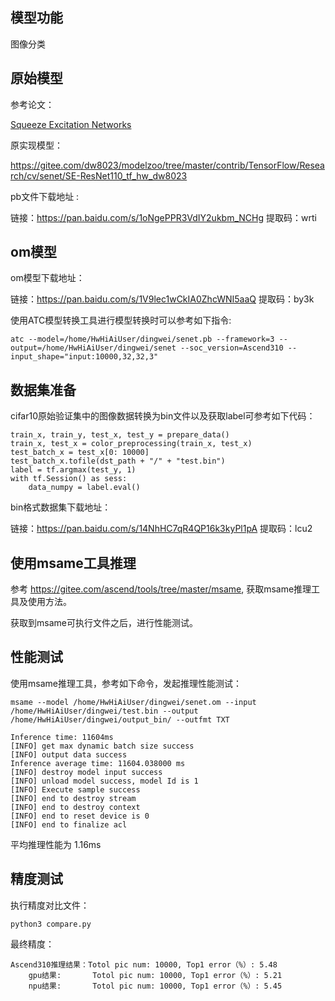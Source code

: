 ## 模型功能

图像分类

## 原始模型

参考论文：

[Squeeze Excitation Networks](https://arxiv.org/abs/1709.01507)

原实现模型：

https://gitee.com/dw8023/modelzoo/tree/master/contrib/TensorFlow/Research/cv/senet/SE-ResNet110_tf_hw_dw8023

pb文件下载地址 :

链接：https://pan.baidu.com/s/1oNgePPR3VdIY2ukbm_NCHg 
提取码：wrti

## om模型

om模型下载地址：

链接：https://pan.baidu.com/s/1V9lec1wCkIA0ZhcWNI5aaQ 
提取码：by3k

使用ATC模型转换工具进行模型转换时可以参考如下指令:

```
atc --model=/home/HwHiAiUser/dingwei/senet.pb --framework=3 --output=/home/HwHiAiUser/dingwei/senet --soc_version=Ascend310 --input_shape="input:10000,32,32,3" 
```

## 数据集准备

cifar10原始验证集中的图像数据转换为bin文件以及获取label可参考如下代码：

```
train_x, train_y, test_x, test_y = prepare_data()
train_x, test_x = color_preprocessing(train_x, test_x)
test_batch_x = test_x[0: 10000]
test_batch_x.tofile(dst_path + "/" + "test.bin")
label = tf.argmax(test_y, 1)
with tf.Session() as sess:
    data_numpy = label.eval()
```

bin格式数据集下载地址：

链接：https://pan.baidu.com/s/14NhHC7qR4QP16k3kyPl1pA 
提取码：lcu2



## 使用msame工具推理

参考 https://gitee.com/ascend/tools/tree/master/msame, 获取msame推理工具及使用方法。

获取到msame可执行文件之后，进行性能测试。



## 性能测试

使用msame推理工具，参考如下命令，发起推理性能测试： 

```
msame --model /home/HwHiAiUser/dingwei/senet.om --input /home/HwHiAiUser/dingwei/test.bin --output /home/HwHiAiUser/dingwei/output_bin/ --outfmt TXT
```

```
Inference time: 11604ms
[INFO] get max dynamic batch size success
[INFO] output data success
Inference average time: 11604.038000 ms
[INFO] destroy model input success
[INFO] unload model success, model Id is 1
[INFO] Execute sample success
[INFO] end to destroy stream
[INFO] end to destroy context
[INFO] end to reset device is 0
[INFO] end to finalize acl
```

平均推理性能为 1.16ms

## 精度测试

执行精度对比文件：

```
python3 compare.py
```

最终精度：

```
Ascend310推理结果：Totol pic num: 10000, Top1 error（%）: 5.48
    gpu结果:       Totol pic num: 10000, Top1 error（%）: 5.21
    npu结果:       Totol pic num: 10000, Top1 error（%）: 5.45
```





